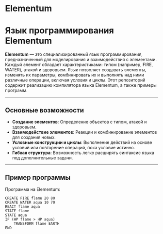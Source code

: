 # Elementum
# Язык программирования Elementum

**Elementum** — это специализированный язык программирования, предназначенный для моделирования и взаимодействия с элементами. Каждый элемент обладает характеристиками: типом (например, FIRE, WATER), атакой и здоровьем. Язык позволяет создавать элементы, изменять их параметры, комбинировать их и выполнять над ними различные операции, включая условия и циклы. Этот репозиторий содержит реализацию компилятора языка Elementum, а также примеры программ.

---

## Основные возможности

- **Создание элементов**: Определение объектов с типом, атакой и здоровьем.
- **Взаимодействие элементов**: Реакции и комбинирование элементов для создания новых.
- **Условные конструкции и циклы**: Выполнение действий на основе условий или повторение операций, пока условие истинно.
- **Гибкая структура**: Возможность легко расширять синтаксис языка под дополнительные задачи.

---

## Пример программы

Программа на Elementum:

```plaintext
CREATE FIRE flame 20 80
CREATE WATER aqua 10 70
REACT flame aqua
STATE flame
STATE aqua
IF (HP flame > HP aqua)
    TRANSFORM flame EARTH
END

